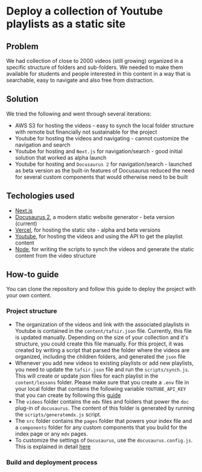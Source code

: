 # Deploy a collection of Youtube playlists as a static site

## Problem
We had collection of close to 2000 videos (still growing) organized in a specific structure of folders and sub-folders. We needed to make them available for students and people interested in this content in a way that is searchable, easy to navigate and also free from distraction. 

## Solution
We tried the following and went through several iterations:
- AWS S3 for hosting the videos - easy to synch the local folder structure with remote but financially not sustainable for the project
- Youtube for hosting the videos and navigating - cannot customize the navigation and search 
- Youtube for hosting and `Next.js` for navigation/search - good initial solution that worked as alpha launch
- Youtube for hosting and `Docusaurus 2` for navigation/search - launched as beta version as the built-in features of Docusaurus reduced the need for several custom components that would otherwise need to be built
 
## Techologies used

- [Next.js](https://nextjs.org)
- [Docusaurus 2](https://docusaurus.io/), a modern static website generator - beta version (current)
- [Vercel](https://vercel.com), for hosting the static site - alpha and beta versions
- [Youtube](https://youtube.com), for hosting the videos and using the API to get the playlist content
- [Node](https://nodejs.org/), for writing the scripts to synch the videos and generate the static content from the video structure

## How-to guide
You can clone the repository and follow this guide to deploy the project with your own content.

### Project structure
- The organization of the videos and link with the associated playlists in Youtube is contained in the `content/tafsir.json` file. Currently, this file is updated manually. Depending on the size of your collection and it's structure, you could create this file manually. For this project, it was created by writing a script that parsed the folder where the videos are organized, including the children folders, and generated the `json` file
- Whenever you add new videos to existing playlists or add new playlists, you need to update the `tafsir.json` file and run the `scripts/synch.js`. This will create or update json files for each playlist in the `content/lessons` folder. Please make sure that you create a `.env` file in your local folder that contains the following variable `YOUTUBE_API_KEY` that you can create by following this [guide](https://developers.google.com/youtube/v3/getting-started)
- The `videos` folder contains the `mdx` files and folders that power the `doc` plug-in of `docusaurus`. The content of this folder is generated by running the `scripts/generatemdx.js` script. 
- The `src` folder contains the `pages` folder that powers your index file and a `components` folder for any custom components that you build for the index page or any `mdx` pages. 
- To customize the settings of `Docusaurus`, use the `docusaurus.config.js`. This is explained in detail [here](https://docusaurus.io/docs)

### Build and deployment process
